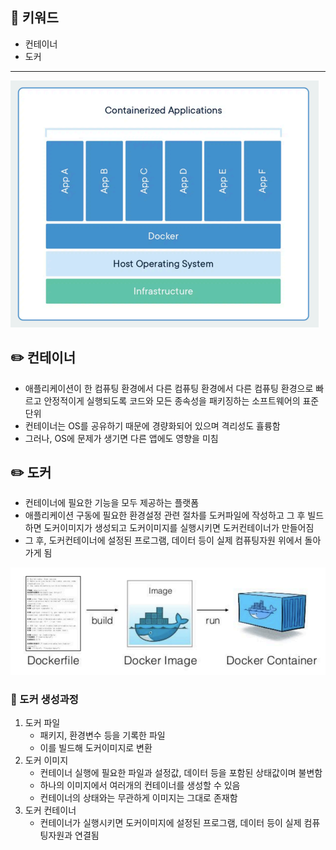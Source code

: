## 📓 키워드

- 컨테이너
- 도커

---

![img_1.png](img_1.png)

## ✏️ 컨테이너

- 애플리케이션이 한 컴퓨팅 환경에서 다른 컴퓨팅 환경에서 다른 컴퓨팅 환경으로 빠르고 안정적이게 실행되도록 코드와 모든 종속성을 패키징하는 소프트웨어의 표준단위
- 컨테이너는 OS를 공유하기 때문에 경량화되어 있으며 격리성도 휼륭함
- 그러나, OS에 문제가 생기면 다른 앱에도 영향을 미침

## ✏️ 도커

- 컨테이너에 필요한 기능을 모두 제공하는 플랫폼
- 애플리케이션 구동에 필요한 환경설정 관련 절차를 도커파일에 작성하고 그 후 빌드하면 도커이미지가 생성되고 도커이미지를 실행시키면 도커컨테이너가 만들어짐
- 그 후, 도커컨테이너에 설정된 프로그램, 데이터 등이 실제 컴퓨팅자원 위에서 돌아가게 됨

![img.png](img.png)

### 💭 도커 생성과정

1. 도커 파일
    - 패키지, 환경변수 등을 기록한 파일
    - 이를 빌드해 도커이미지로 변환
2. 도커 이미지
    - 컨테이너 실행에 필요한 파일과 설정값, 데이터 등을 포함된 상태값이며 불변함
    - 하나의 이미지에서 여러개의 컨테이너를 생성할 수 있음
    - 컨테이너의 상태와는 무관하게 이미지는 그대로 존재함
3. 도커 컨테이너
    - 컨테이너가 실행시키면 도커이미지에 설정된 프로그램, 데이터 등이 실제 컴퓨팅자원과 연결됨